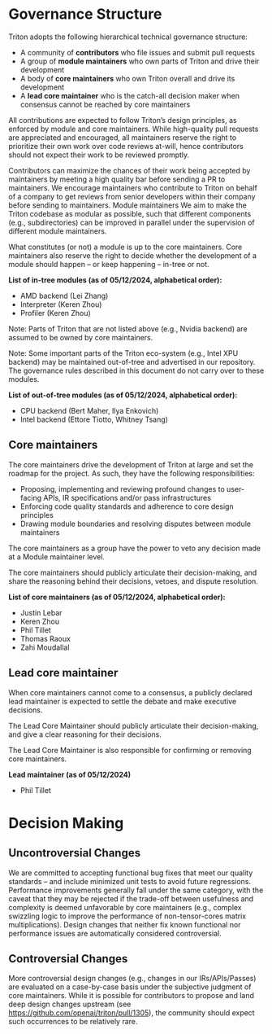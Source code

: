 # Governance Structure

Triton adopts the following hierarchical technical governance structure:
* A community of **contributors** who file issues and submit pull requests
* A group of **module maintainers** who own parts of Triton and drive their development
* A body of **core maintainers** who own Triton overall and drive its development
* A **lead core maintainer** who is the catch-all decision maker when consensus cannot be reached by core maintainers

All contributions are expected to follow Triton’s design principles, as enforced by module and core maintainers. While high-quality pull requests are appreciated and encouraged, all maintainers reserve the right to prioritize their own work over code reviews at-will, hence contributors should not expect their work to be reviewed promptly.

Contributors can maximize the chances of their work being accepted by maintainers by meeting a high quality bar before sending a PR to maintainers.  We encourage maintainers who contribute to Triton on behalf of a company to get reviews from senior developers within their company before sending to maintainers.
Module maintainers
We aim to make the Triton codebase as modular as possible, such that different components (e.g., subdirectories) can be improved in parallel under the supervision of different module maintainers.

What constitutes (or not) a module is up to the core maintainers. Core maintainers also reserve the right to decide whether the development of a module should happen – or keep happening – in-tree or not.

**List of in-tree modules (as of 05/12/2024, alphabetical order):**
* AMD backend (Lei Zhang)
* Interpreter (Keren Zhou)
* Profiler (Keren Zhou)

Note: Parts of Triton that are not listed above (e.g., Nvidia backend) are assumed to be owned by core maintainers.

Note: Some important parts of the Triton eco-system (e.g., Intel XPU backend) may be maintained out-of-tree and advertised in our repository. The governance rules described in this document do not carry over to these modules.

__List of out-of-tree modules (as of 05/12/2024, alphabetical order):__
* CPU backend (Bert Maher, Ilya Enkovich)
* Intel backend (Ettore Tiotto, Whitney Tsang)


## Core maintainers
The core maintainers drive the development of Triton at large and set the roadmap for the project. As such, they have the following responsibilities:
* Proposing, implementing and reviewing profound changes to user-facing APIs, IR specifications and/or pass infrastructures
* Enforcing code quality standards and adherence to core design principles
* Drawing module boundaries and resolving disputes between module maintainers


The core maintainers as a group have the power to veto any decision made at a Module maintainer level.

The core maintainers should publicly articulate their decision-making, and share the reasoning behind their decisions, vetoes, and dispute resolution.

__List of core maintainers (as of 05/12/2024, alphabetical order):__
* Justin Lebar
* Keren Zhou
* Phil Tillet
* Thomas Raoux
* Zahi Moudallal

## Lead core maintainer
When core maintainers cannot come to a consensus, a publicly declared lead maintainer is expected to settle the debate and make executive decisions.

The Lead Core Maintainer should publicly articulate their decision-making, and give a clear reasoning for their decisions.

The Lead Core Maintainer is also responsible for confirming or removing core maintainers.

**Lead maintainer (as of 05/12/2024)**
* Phil Tillet

# Decision Making

## Uncontroversial Changes

We are committed to accepting functional bug fixes that meet our quality standards – and include minimized unit tests to avoid future regressions. Performance improvements generally fall under the same category, with the caveat that they may be rejected if the trade-off between usefulness and complexity is deemed unfavorable by core maintainers (e.g., complex swizzling logic to improve the performance of non-tensor-cores matrix multiplications). Design changes that neither fix known functional nor performance issues are automatically considered controversial.

## Controversial Changes

More controversial design changes (e.g., changes in our IRs/APIs/Passes) are evaluated on a case-by-case basis under the subjective judgment of core maintainers. While it is possible for contributors to propose and land deep design changes upstream (see https://github.com/openai/triton/pull/1305), the community should expect such occurrences to be relatively rare.
